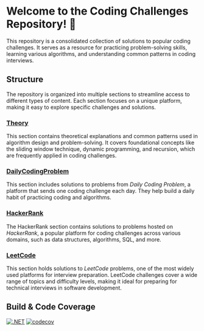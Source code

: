 # Welcome to the Coding Challenges Repository! 🚀

This repository is a consolidated collection of solutions to popular coding challenges. 
It serves as a resource for practicing problem-solving skills, learning various algorithms, 
and understanding common patterns in coding interviews.

## Structure

The repository is organized into multiple sections to streamline access to different types of content. 
Each section focuses on a unique platform, making it easy to explore specific challenges and solutions.

### [Theory](./Theory/CommonPatterns&Approaches.md)

This section contains theoretical explanations and common patterns used in algorithm design and problem-solving. 
It covers foundational concepts like the sliding window technique, dynamic programming, and recursion, 
which are frequently applied in coding challenges.

### [DailyCodingProblem](./DailyCodingProblem/README.md)

This section includes solutions to problems from *Daily Coding Problem*, 
a platform that sends one coding challenge each day. 
They help build a daily habit of practicing coding and algorithms.

### [HackerRank](./HackerRank/README.md)

The HackerRank section contains solutions to problems hosted on *HackerRank*, 
a popular platform for coding challenges across various domains, 
such as data structures, algorithms, SQL, and more. 

### [LeetCode](./LeetCode/README.md)

This section holds solutions to *LeetCode* problems, 
one of the most widely used platforms for interview preparation. 
LeetCode challenges cover a wide range of topics and difficulty levels, 
making it ideal for preparing for technical interviews in software development.

## Build & Code Coverage

[![.NET](https://github.com/eminencegrs/coding-challenges/actions/workflows/dotnet.yml/badge.svg)](https://github.com/eminencegrs/coding-challenges/actions/workflows/dotnet.yml)
[![codecov](https://codecov.io/gh/eminencegrs/coding-challenges/graph/badge.svg?token=UE997CV8PZ)](https://codecov.io/gh/eminencegrs/coding-challenges)
